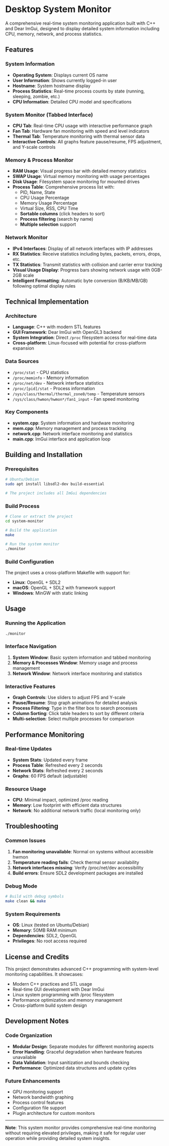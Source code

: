 # Desktop System Monitor

A comprehensive real-time system monitoring application built with C++ and Dear ImGui, designed to display detailed system information including CPU, memory, network, and process statistics.

## Features

### System Information
- **Operating System**: Displays current OS name
- **User Information**: Shows currently logged-in user
- **Hostname**: System hostname display
- **Process Statistics**: Real-time process counts by state (running, sleeping, zombie, etc.)
- **CPU Information**: Detailed CPU model and specifications

### System Monitor (Tabbed Interface)
- **CPU Tab**: Real-time CPU usage with interactive performance graph
- **Fan Tab**: Hardware fan monitoring with speed and level indicators
- **Thermal Tab**: Temperature monitoring with thermal sensor data
- **Interactive Controls**: All graphs feature pause/resume, FPS adjustment, and Y-scale controls

### Memory & Process Monitor
- **RAM Usage**: Visual progress bar with detailed memory statistics
- **SWAP Usage**: Virtual memory monitoring with usage percentages
- **Disk Usage**: Filesystem space monitoring for mounted drives
- **Process Table**: Comprehensive process list with:
  - PID, Name, State
  - CPU Usage Percentage
  - Memory Usage Percentage
  - Virtual Size, RSS, CPU Time
  - **Sortable columns** (click headers to sort)
  - **Process filtering** (search by name)
  - **Multiple selection** support

### Network Monitor
- **IPv4 Interfaces**: Display of all network interfaces with IP addresses
- **RX Statistics**: Receive statistics including bytes, packets, errors, drops, etc.
- **TX Statistics**: Transmit statistics with collision and carrier error tracking
- **Visual Usage Display**: Progress bars showing network usage with 0GB-2GB scale
- **Intelligent Formatting**: Automatic byte conversion (B/KB/MB/GB) following optimal display rules

## Technical Implementation

### Architecture
- **Language**: C++ with modern STL features
- **GUI Framework**: Dear ImGui with OpenGL3 backend
- **System Integration**: Direct `/proc` filesystem access for real-time data
- **Cross-platform**: Linux-focused with potential for cross-platform expansion

### Data Sources
- `/proc/stat` - CPU statistics
- `/proc/meminfo` - Memory information
- `/proc/net/dev` - Network interface statistics
- `/proc/[pid]/stat` - Process information
- `/sys/class/thermal/thermal_zone0/temp` - Temperature sensors
- `/sys/class/hwmon/hwmon*/fan1_input` - Fan speed monitoring

### Key Components
- **system.cpp**: System information and hardware monitoring
- **mem.cpp**: Memory management and process tracking
- **network.cpp**: Network interface monitoring and statistics
- **main.cpp**: ImGui interface and application loop

## Building and Installation

### Prerequisites
```bash
# Ubuntu/Debian
sudo apt install libsdl2-dev build-essential

# The project includes all ImGui dependencies
```

### Build Process
```bash
# Clone or extract the project
cd system-monitor

# Build the application
make

# Run the system monitor
./monitor
```

### Build Configuration
The project uses a cross-platform Makefile with support for:
- **Linux**: OpenGL + SDL2
- **macOS**: OpenGL + SDL2 with framework support
- **Windows**: MinGW with static linking

## Usage

### Running the Application
```bash
./monitor
```

### Interface Navigation
1. **System Window**: Basic system information and tabbed monitoring
2. **Memory & Processes Window**: Memory usage and process management
3. **Network Window**: Network interface monitoring and statistics

### Interactive Features
- **Graph Controls**: Use sliders to adjust FPS and Y-scale
- **Pause/Resume**: Stop graph animations for detailed analysis
- **Process Filtering**: Type in the filter box to search processes
- **Column Sorting**: Click table headers to sort by different criteria
- **Multi-selection**: Select multiple processes for comparison

## Performance Monitoring

### Real-time Updates
- **System Stats**: Updated every frame
- **Process Table**: Refreshed every 2 seconds
- **Network Stats**: Refreshed every 2 seconds
- **Graphs**: 60 FPS default (adjustable)

### Resource Usage
- **CPU**: Minimal impact, optimized /proc reading
- **Memory**: Low footprint with efficient data structures
- **Network**: No additional network traffic (local monitoring only)

## Troubleshooting

### Common Issues
1. **Fan monitoring unavailable**: Normal on systems without accessible hwmon
2. **Temperature reading fails**: Check thermal sensor availability
3. **Network interfaces missing**: Verify /proc/net/dev accessibility
4. **Build errors**: Ensure SDL2 development packages are installed

### Debug Mode
```bash
# Build with debug symbols
make clean && make
```

### System Requirements
- **OS**: Linux (tested on Ubuntu/Debian)
- **Memory**: 50MB RAM minimum
- **Dependencies**: SDL2, OpenGL
- **Privileges**: No root access required

## License and Credits

This project demonstrates advanced C++ programming with system-level monitoring capabilities. It showcases:
- Modern C++ practices and STL usage
- Real-time GUI development with Dear ImGui
- Linux system programming with /proc filesystem
- Performance optimization and memory management
- Cross-platform build system design

## Development Notes

### Code Organization
- **Modular Design**: Separate modules for different monitoring aspects
- **Error Handling**: Graceful degradation when hardware features unavailable
- **Data Validation**: Input sanitization and bounds checking
- **Performance**: Optimized data structures and update cycles

### Future Enhancements
- GPU monitoring support
- Network bandwidth graphing
- Process control features
- Configuration file support
- Plugin architecture for custom monitors

---

**Note**: This system monitor provides comprehensive real-time monitoring without requiring elevated privileges, making it safe for regular user operation while providing detailed system insights.